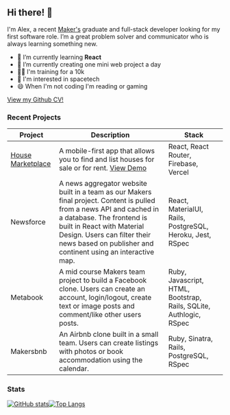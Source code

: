 ## Hi there! 👋

I'm Alex, a recent [Maker's](https://www.makers.tech) graduate and full-stack developer looking for my first software role. I’m a great problem solver and communicator who is always learning something new.

* 🌱 I’m currently learning **React**
* 🔭 I’m currently creating one mini web project a day
* 🏃‍♂️ I'm training for a 10k
* 🚀 I'm interested in spacetech
* 😄 When I'm not coding I'm reading or gaming

[View my Github CV!](https://github.com/alexboyling/CV)

### Recent Projects
| Project | Description | Stack |
| --- | --- | --- |
| [House Marketplace](https://github.com/alexboyling/house-marketplace) | A mobile-first app that allows you to find and list houses for sale or for rent. [View Demo](https://house-marketplace-six.vercel.app) | React, React Router, Firebase, Vercel
| Newsforce | A news aggregator website built in a team as our Makers final project. Content is pulled from a news API and cached in a database. The frontend is built in React with Material Design. Users can filter their news based on publisher and continent using an interactive map. | React, MaterialUI, Rails, PostgreSQL, Heroku, Jest, RSpec
| Metabook | A mid course Makers team project to build a Facebook clone. Users can create an account, login/logout, create text or image posts and comment/like other users posts. | Ruby, Javascript, HTML, Bootstrap, Rails, SQLite, Authlogic, RSpec
| Makersbnb | An Airbnb clone built in a small team. Users can create listings with photos or book accommodation using the calendar. | Ruby, Sinatra, Rails, PostgreSQL, RSpec

### Stats

[![GitHub stats](https://github-readme-stats.vercel.app/api?username=alexboyling&show_icons=true)](https://github.com/anuraghazra/github-readme-stats)[![Top Langs](https://github-readme-stats.vercel.app/api/top-langs/?username=alexboyling&layout=compact)](https://github.com/anuraghazra/github-readme-stats)